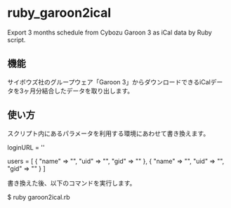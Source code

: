 # ruby_garoon2ical

Export 3 months schedule from Cybozu Garoon 3 as iCal data by Ruby script.

## 機能

サイボウズ社のグループウェア「Garoon 3」からダウンロードできるiCalデータを3ヶ月分結合したデータを取り出します。

## 使い方

スクリプト内にあるパラメータを利用する環境にあわせて書き換えます。

loginURL = ''

users = [
  {
    "name" => "",
    "uid" => "",
    "gid" => ""
  },
  {
    "name" => "",
    "uid" => "",
    "gid" => ""
  }
]

書き換えた後、以下のコマンドを実行します。

$ ruby garoon2ical.rb
